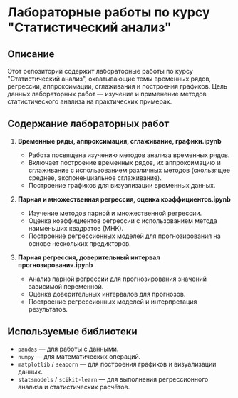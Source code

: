 # Лабораторные работы по курсу "Статистический анализ"

## Описание

Этот репозиторий содержит лабораторные работы по курсу "Статистический анализ", охватывающие темы временных рядов, регрессии, аппроксимации, сглаживания и построения графиков. Цель данных лабораторных работ — изучение и применение методов статистического анализа на практических примерах.

## Содержание лабораторных работ

1. **Временные ряды, аппроксимация, сглаживание, графики.ipynb**
   - Работа посвящена изучению методов анализа временных рядов.
   - Включает построение временных рядов, их аппроксимацию и сглаживание с использованием различных методов (скользящее среднее, экспоненциальное сглаживание).
   - Построение графиков для визуализации временных данных.

2. **Парная и множественная регрессия, оценка коэффициентов.ipynb**
   - Изучение методов парной и множественной регрессии.
   - Оценка коэффициентов регрессии с использованием метода наименьших квадратов (МНК).
   - Построение регрессионных моделей для прогнозирования на основе нескольких предикторов.

3. **Парная регрессия, доверительный интервал прогнозирования.ipynb**
   - Анализ парной регрессии для прогнозирования значений зависимой переменной.
   - Оценка доверительных интервалов для прогнозов.
   - Построение регрессионных моделей и интерпретация результатов.

## Используемые библиотеки

- `pandas` — для работы с данными.
- `numpy` — для математических операций.
- `matplotlib` / `seaborn` — для построения графиков и визуализации данных.
- `statsmodels` / `scikit-learn` — для выполнения регрессионного анализа и статистических расчётов.

